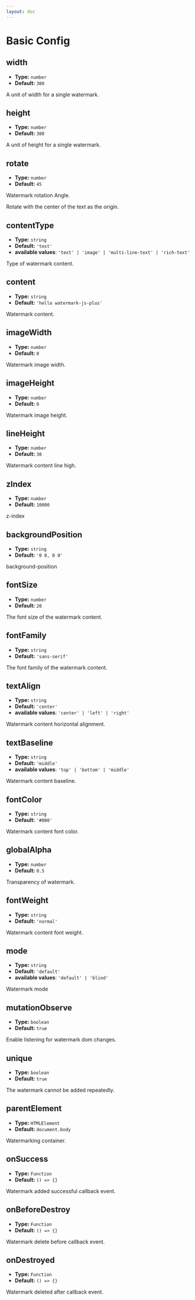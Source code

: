```yaml
---
layout: doc
---
```

# Basic Config

## width

- **Type:** `number`
- **Default:** `300`

A unit of width for a single watermark.

## height

- **Type:** `number`
- **Default:** `300`

A unit of height for a single watermark.

## rotate

- **Type:** `number`
- **Default:** `45`

Watermark rotation Angle.

Rotate with the center of the text as the origin.

## contentType

- **Type:** `string`
- **Default:** `'text'`
- **available values**: `'text' | 'image' | 'multi-line-text' | 'rich-text'`

Type of watermark content.

## content

- **Type:** `string`
- **Default:** `'hello watermark-js-plus'`

Watermark content.

## imageWidth

- **Type:** `number`
- **Default:** `0`

Watermark image width.

## imageHeight

- **Type:** `number`
- **Default:** `0`

Watermark image height.

## lineHeight

- **Type:** `number`
- **Default:** `30`

Watermark content line high.

## zIndex

- **Type:** `number`
- **Default:** `10000`

z-index

## backgroundPosition

- **Type:** `string`
- **Default:** `'0 0, 0 0'`

background-position

## fontSize

- **Type:** `number`
- **Default:** `20`

The font size of the watermark content.

## fontFamily

- **Type:** `string`
- **Default:** `'sans-serif'`

The font family of the watermark content.

## textAlign

- **Type:** `string`
- **Default:** `'center'`
- **available values**: `'center' | 'left' | 'right'`

Watermark content horizontal alignment.

## textBaseline

- **Type:** `string`
- **Default:** `'middle'`
- **available values**: `'top' | 'bottom' | 'middle'`

Watermark content baseline.

## fontColor

- **Type:** `string`
- **Default:** `'#000'`

Watermark content font color.

## globalAlpha

- **Type:** `number`
- **Default:** `0.5`

Transparency of watermark.

## fontWeight

- **Type:** `string`
- **Default:** `'normal'`

Watermark content font weight.

## mode

- **Type:** `string`
- **Default:** `'default'`
- **available values**: `'default' | 'blind'`

Watermark mode

## mutationObserve

- **Type:** `boolean`
- **Default:** `true`

Enable listening for watermark dom changes.

## unique

- **Type:** `boolean`
- **Default:** `true`

The watermark cannot be added repeatedly.

## parentElement

- **Type:** `HTMLElement`
- **Default:** `document.body`

Watermarking container.

## onSuccess

- **Type:** `Function`
- **Default:** `() => {}`

Watermark added successful callback event.

## onBeforeDestroy

- **Type:** `Function`
- **Default:** `() => {}`

Watermark delete before callback event.

## onDestroyed

- **Type:** `Function`
- **Default:** `() => {}`

Watermark deleted after callback event.
